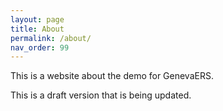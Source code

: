 ```yaml
---
layout: page
title: About
permalink: /about/
nav_order: 99
---
```


This is a website about the demo for GenevaERS.

This is a draft version that is being updated.

